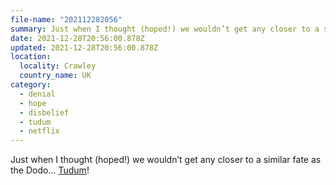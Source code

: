 ```yaml
---
file-name: "202112282056"
summary: Just when I thought (hoped!) we wouldn’t get any closer to a similar fate as the Dodo… Tudum.
date: 2021-12-28T20:56:00.878Z
updated: 2021-12-28T20:56:00.878Z
location:
  locality: Crawley
  country_name: UK
category:
  - denial
  - hope
  - disbelief
  - tudum
  - netflix
---
```


Just when I thought (hoped!) we wouldn’t get any closer to a similar fate as the Dodo&hellip; [Tudum](https://www.netflix.com/tudum/videos/welcome-to-tudum)!
